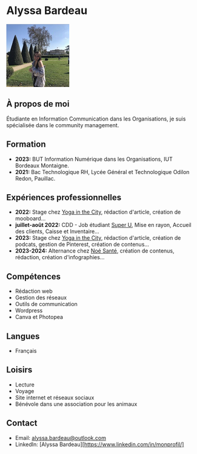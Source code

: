 # Alyssa Bardeau
![photo cv](./ME.jpg)

## À propos de moi
Étudiante en Information Communication dans les Organisations, je suis spécialisée dans le community management.

## Formation
- **2023:** BUT Information Numérique dans les Organisations, IUT Bordeaux Montaigne.
- **2021:** Bac Technologique RH, Lycée Général et Technologique Odilon Redon, Pauillac.

## Expériences professionnelles
- **2022:** Stage chez [Yoga in the City](#), rédaction d'article, création de mooboard...
- **juillet-août 2022:** CDD - Job étudiant [Super U](#), Mise en rayon, Accueil des clients, Caisse et Inventaire...
- **2023:** Stage chez [Yoga in the City](#), rédaction d'article, création de podcats, gestion de Pinterest, création de contenus...
- **2023-2024:** Alternance chez [Noé Santé](#), création de contenus, rédaction, création d'infographies...

## Compétences
- Rédaction web
- Gestion des réseaux
- Outils de communication
- Wordpress
- Canva et Photopea

## Langues
- Français

## Loisirs
- Lecture
- Voyage
- Site internet et réseaux sociaux
- Bénévole dans une association pour les animaux

## Contact
- Email: alyssa.bardeau@outlook.com
- LinkedIn: [Alyssa Bardeau][https://www.linkedin.com/in/monprofil/]
